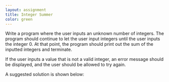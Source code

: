 ```yaml
---
layout: assignment
title: Integer Summer
color: green
---
```

Write a program where the user inputs an unknown number of integers. The program should continue to let the user input integers until the user inputs the integer 0. At that point, the program should print out the sum of the inputted integers and terminate.

If the user inputs a value that is not a valid integer, an error message should be displayed, and the user should be allowed to try again.

A suggested solution is shown below: